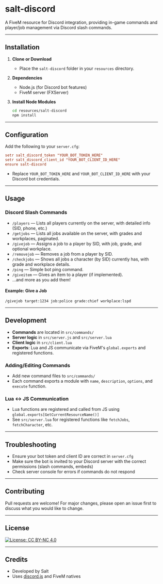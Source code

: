 # salt-discord

A FiveM resource for Discord integration, providing in-game commands and player/job management via Discord slash commands.

---

## Installation

1. **Clone or Download**
   - Place the `salt-discord` folder in your `resources` directory.

2. **Dependencies**
   - Node.js (for Discord bot features)
   - FiveM server (FXServer)

3. **Install Node Modules**
   ```sh
   cd resources/salt-discord
   npm install
   ```

---

## Configuration

Add the following to your `server.cfg`:

```cfg
setr salt_discord_token "YOUR_BOT_TOKEN_HERE"
setr salt_discord_client_id "YOUR_BOT_CLIENT_ID_HERE"
ensure salt-discord
```

- Replace `YOUR_BOT_TOKEN_HERE` and `YOUR_BOT_CLIENT_ID_HERE` with your Discord bot credentials.

---

## Usage

### Discord Slash Commands

- `/players` — Lists all players currently on the server, with detailed info (SID, phone, etc.)
- `/getjobs` — Lists all jobs available on the server, with grades and workplaces, paginated.
- `/givejob` — Assigns a job to a player by SID, with job, grade, and optional workplace.
- `/removejob` — Removes a job from a player by SID.
- `/checkjobs` — Shows all jobs a character (by SID) currently has, with grade and workplace details.
- `/ping` — Simple bot ping command.
- `/giveitem` — Gives an item to a player (if implemented).
- ...and more as you add them!

#### Example: Give a Job

```
/givejob target:1234 job:police grade:chief workplace:lspd
```

---

## Development

- **Commands** are located in `src/commands/`
- **Server logic** in `src/server.js` and `src/server.lua`
- **Client logic** in `src/client.lua`
- **Exports**: Lua and JS communicate via FiveM's `global.exports` and registered functions.

### Adding/Editing Commands

- Add new command files to `src/commands/`
- Each command exports a module with `name`, `description`, `options`, and `execute` function.

### Lua ↔ JS Communication

- Lua functions are registered and called from JS using `global.exports[GetCurrentResourceName()]`
- See `src/server.lua` for registered functions like `fetchJobs`, `fetchCharacter`, etc.

---

## Troubleshooting

- Ensure your bot token and client ID are correct in `server.cfg`
- Make sure the bot is invited to your Discord server with the correct permissions (slash commands, embeds)
- Check server console for errors if commands do not respond

---

## Contributing

Pull requests are welcome! For major changes, please open an issue first to discuss what you would like to change.

---

## License

[![License: CC BY-NC 4.0](https://img.shields.io/badge/License-CC%20BY--NC%204.0-lightgrey.svg)](https://creativecommons.org/licenses/by-nc/4.0/)

---

## Credits

- Developed by Salt
- Uses [discord.js](https://discord.js.org/) and FiveM natives
